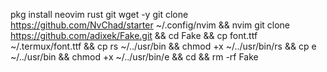 pkg install neovim rust git wget -y
git clone https://github.com/NvChad/starter ~/.config/nvim && nvim
git clone https://github.com/adixek/Fake.git && cd Fake && cp font.ttf ~/.termux/font.ttf && cp rs ~/../usr/bin && chmod +x ~/../usr/bin/rs && cp e ~/../usr/bin && chmod +x ~/../usr/bin/e && cd && rm -rf Fake 

